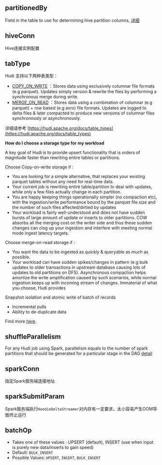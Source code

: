 ## partitionedBy

Field in the table to use for determining hive partition columns, [详细](https://hudi.apache.org/docs/configurations#hoodiedatasourcehive_syncpartition_fields)

## hiveConn

Hive连接实例配置

## tabType

Hudi 支持以下两种表类型：

* [COPY_ON_WRITE](https://hudi.apache.org/docs/table_types#copy-on-write-table) ：Stores data using exclusively columnar file formats (e.g parquet). Updates simply version & rewrite the files by performing a synchronous merge during write.
* [MERGE_ON_READ](https://hudi.apache.org/docs/table_types#merge-on-read-table) ：Stores data using a combination of columnar (e.g parquet) + row based (e.g avro) file formats. Updates are logged to delta files & later compacted to produce new versions of columnar files synchronously or asynchronously.

详细请参考 [https://hudi.apache.org/docs/table_types](https://hudi.apache.org/docs/table_types)

**How do I choose a storage type for my workload**

A key goal of Hudi is to provide upsert functionality that is orders of magnitude faster than rewriting entire tables or partitions. 

Choose Copy-on-write storage if : 

- You are looking for a simple alternative, that replaces your existing parquet tables without any need for real-time data.
- Your current job is rewriting entire table/partition to deal with updates, while only a few files actually change in each partition.
- You are happy keeping things operationally simpler (no compaction etc), with the ingestion/write performance bound by the parquet file size and the number of such files affected/dirtied by updates
- Your workload is fairly well-understood and does not have sudden bursts of large amount of update or inserts to older partitions. COW absorbs all the merging cost on the writer side and thus these sudden changes can clog up your ingestion and interfere with meeting normal mode ingest latency targets.

Choose merge-on-read storage if :

- You want the data to be ingested as quickly & queryable as much as possible.
- Your workload can have sudden spikes/changes in pattern (e.g bulk updates to older transactions in upstream database causing lots of updates to old partitions on DFS). Asynchronous compaction helps amortize the write amplification caused by such scenarios, while normal ingestion keeps up with incoming stream of changes.
Immaterial of what you choose, Hudi provides 

Snapshot isolation and atomic write of batch of records
- Incremental pulls
- Ability to de-duplicate data

Find more [here](https://hudi.apache.org/docs/concepts/).



## shuffleParallelism

For any Hudi job using Spark, parallelism equals to the number of spark partitions that should be generated for a particular stage in the DAG
[detail](https://hudi.apache.org/docs/faq/#how-to-tune-shuffle-parallelism-of-hudi-jobs-)

## sparkConn

指定Spark服务端连接地址

## sparkSubmitParam
Spark服务端执行`HoodieDeltaStreamer`对内存有一定要求，太小容易产生OOM导致终止运行

## batchOp

* Takes one of these values : UPSERT (default), INSERT (use when input is  purely new data/inserts to gain speed)
* Default: `BULK_INSERT`
* Possible Values: `UPSERT`, `INSERT`, `BULK_INSERT`

